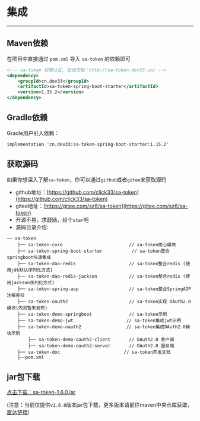 # 集成

------

## Maven依赖
在项目中直接通过 `pom.xml` 导入 `sa-token` 的依赖即可
``` xml
<!-- sa-token 权限认证, 在线文档：http://sa-token.dev33.cn/ -->
<dependency>
	<groupId>cn.dev33</groupId>
	<artifactId>sa-token-spring-boot-starter</artifactId>
	<version>1.15.2</version>
</dependency>
```

## Gradle依赖
Gradle用户引入依赖：
```
implementation 'cn.dev33:sa-token-spring-boot-starter:1.15.2'
```



## 获取源码
如果你想深入了解`sa-token`，你可以通过`github`或者`gitee`来获取源码
- github地址：[https://github.com/click33/sa-token](https://github.com/click33/sa-token)
- gitee地址：[https://gitee.com/sz6/sa-token](https://gitee.com/sz6/sa-token)
- 开源不易，求鼓励，给个`star`吧
- 源码目录介绍: 
```
── sa-token
	├── sa-token-core                         // sa-token核心模块
	├── sa-token-spring-boot-starter           // sa-token整合springboot快速集成 
	├── sa-token-dao-redis                    // sa-token整合redis (使用jdk默认序列化方式)
	├── sa-token-dao-redis-jackson            // sa-token整合redis (使用jackson序列化方式)
	├── sa-token-spring-aop                   // sa-token整合SpringAOP 注解鉴权
	├── sa-token-oauth2                       // sa-token实现 OAuth2.0 模块(内测暂未发布)
	├── sa-token-demo-springboot              // sa-token示例 
	├── sa-token-demo-jwt                    // sa-token集成jwt示例 
	├── sa-token-demo-oauth2                 // sa-token集成OAuth2.0模块示例 
		├── sa-token-demo-oauth2-client       // OAuth2.0 客户端
		├── sa-token-demo-oauth2-server       // OAuth2.0 服务端
	├── sa-token-doc                        // sa-token开发文档 
	├──pom.xml
```




## jar包下载
[点击下载：sa-token-1.6.0.jar](https://oss.dev33.cn/sa-token/sa-token-1.6.0.jar)

(注意：当前仅提供`v1.6.0`版本jar包下载，更多版本请前往maven中央仓库获取，[直达链接](https://search.maven.org/search?q=sa-token))



